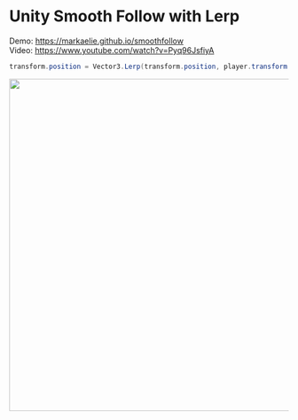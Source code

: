 # Unity Smooth Follow with Lerp

Demo: https://markaelie.github.io/smoothfollow
<br>
Video: https://www.youtube.com/watch?v=Pyq96JsfiyA

```c#
transform.position = Vector3.Lerp(transform.position, player.transform.position + offset, speed);
```


<p align="center">
  <img width="820" height="600" src="https://github.com/markaelie/SmoothFollow-Unity/blob/master/DemoScreenshot.png?raw=true">
</p>
